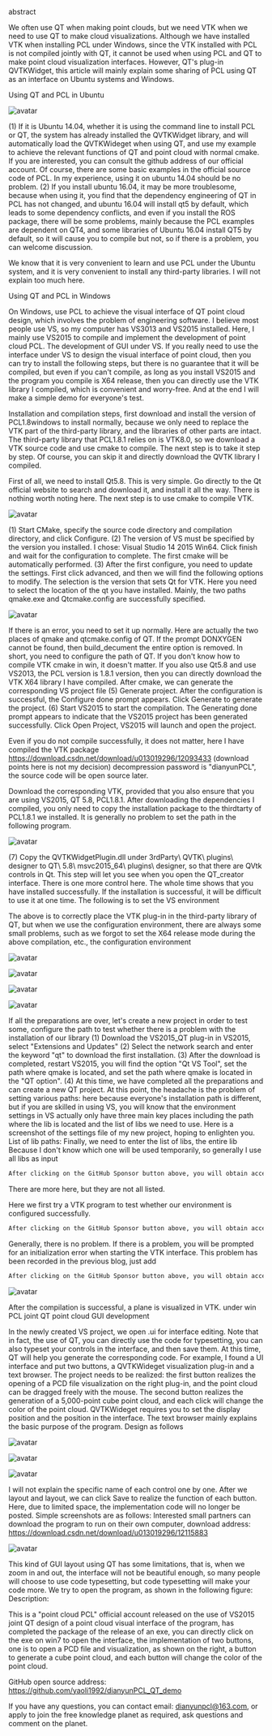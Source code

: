 abstract 

 We often use QT when making point clouds, but we need VTK when we need to use QT to make cloud visualizations. Although we have installed VTK when installing PCL under Windows, since the VTK installed with PCL is not compiled jointly with QT, it cannot be used when using PCL and QT to make point cloud visualization interfaces. However, QT's plug-in QVTKWidget, this article will mainly explain some sharing of PCL using QT as an interface on Ubuntu systems and Windows. 

 Using QT and PCL in Ubuntu 

 ![avatar]( 20200407183731830.jpg) 

 (1) If it is Ubuntu 14.04, whether it is using the command line to install PCL or QT, the system has already installed the QVTKWidget library, and will automatically load the QVTKWideget when using QT, and use my example to achieve the relevant functions of QT and point cloud with normal cmake. If you are interested, you can consult the github address of our official account. Of course, there are some basic examples in the official source code of PCL. In my experience, using it on ubuntu 14.04 should be no problem. (2) If you install ubuntu 16.04, it may be more troublesome, because when using it, you find that the dependency engineering of QT in PCL has not changed, and ubuntu 16.04 will install qt5 by default, which leads to some dependency conflicts, and even if you install the ROS package, there will be some problems, mainly because the PCL examples are dependent on QT4, and some libraries of Ubuntu 16.04 install QT5 by default, so it will cause you to compile but not, so if there is a problem, you can welcome discussion. 

 We know that it is very convenient to learn and use PCL under the Ubuntu system, and it is very convenient to install any third-party libraries. I will not explain too much here. 

 Using QT and PCL in Windows 

 On Windows, use PCL to achieve the visual interface of QT point cloud design, which involves the problem of engineering software. I believe most people use VS, so my computer has VS3013 and VS2015 installed. Here, I mainly use VS2015 to compile and implement the development of point cloud PCL. The development of GUI under VS. If you really need to use the interface under VS to design the visual interface of point cloud, then you can try to install the following steps, but there is no guarantee that it will be compiled, but even if you can't compile, as long as you install VS2015 and the program you compile is X64 release, then you can directly use the VTK library I compiled, which is convenient and worry-free. And at the end I will make a simple demo for everyone's test. 

 Installation and compilation steps, first download and install the version of PCL1.8windows to install normally, because we only need to replace the VTK part of the third-party library, and the libraries of other parts are intact. The third-party library that PCL1.8.1 relies on is VTK8.0, so we download a VTK source code and use cmake to compile. The next step is to take it step by step. Of course, you can skip it and directly download the QVTK library I compiled. 

 First of all, we need to install Qt5.8. This is very simple. Go directly to the Qt official website to search and download it, and install it all the way. There is nothing worth noting here. The next step is to use cmake to compile VTK. 

 ![avatar]( 20200407183823376.png) 

 (1) Start CMake, specify the source code directory and compilation directory, and click Configure. (2) The version of VS must be specified by the version you installed. I chose: Visual Studio 14 2015 Win64. Click finish and wait for the configuration to complete. The first cmake will be automatically performed. (3) After the first configure, you need to update the settings. First click advanced, and then we will find the following options to modify. The selection is the version that sets Qt for VTK. Here you need to select the location of the qt you have installed. Mainly, the two paths qmake.exe and Qtcmake.config are successfully specified. 

 ![avatar]( 20200407184043194.png) 

 If there is an error, you need to set it up normally. Here are actually the two places of qmake and qtcmake.config of QT. If the prompt DONXYGEN cannot be found, then build_decument the entire option is removed. In short, you need to configure the path of QT. If you don't know how to compile VTK cmake in win, it doesn't matter. If you also use Qt5.8 and use VS2013, the PCL version is 1.8.1 version, then you can directly download the VTK X64 library I have compiled. After cmake, we can generate the corresponding VS project file (5) Generate project. After the configuration is successful, the Configure done prompt appears. Click Generate to generate the project. (6) Start VS2015 to start the compilation. The Generating done prompt appears to indicate that the VS2015 project has been generated successfully. Click Open Project, VS2015 will launch and open the project.  

 Even if you do not compile successfully, it does not matter, here I have compiled the VTK package https://download.csdn.net/download/u013019296/12093433 (download points here is not my decision) decompression password is "dianyunPCL", the source code will be open source later. 

 Download the corresponding VTK, provided that you also ensure that you are using VS2015, QT 5.8, PCL1.8.1. After downloading the dependencies I compiled, you only need to copy the installation package to the thirdtarty of PCL1.8.1 we installed. It is generally no problem to set the path in the following program. 

 ![avatar]( 20200407184152463.png) 

 (7) Copy the QVTKWidgetPlugin.dll under 3rdParty\ QVTK\ plugins\ designer to QT\ 5.8\ msvc2015_64\ plugins\ designer, so that there are QVtk controls in Qt. This step will let you see when you open the QT_creator interface. There is one more control here. The whole time shows that you have installed successfully. If the installation is successful, it will be difficult to use it at one time. The following is to set the VS environment 

 The above is to correctly place the VTK plug-in in the third-party library of QT, but when we use the configuration environment, there are always some small problems, such as we forgot to set the X64 release mode during the above compilation, etc., the configuration environment 

 ![avatar]( 20200407184218970.png) 

 ![avatar]( 20200407184240521.png) 

 ![avatar]( 2020040718425746.png) 

 ![avatar]( 20200407184320143.png) 

 If all the preparations are over, let's create a new project in order to test some, configure the path to test whether there is a problem with the installation of our library (1) Download the VS2015_QT plug-in in VS2015, select "Extensions and Updates" (2) Select the network search and enter the keyword "qt" to download the first installation. (3) After the download is completed, restart VS2015, you will find the option "Qt VS Tool", set the path where qmake is located, and set the path where qmake is located in the "QT option". (4) At this time, we have completed all the preparations and can create a new QT project. At this point, the headache is the problem of setting various paths: here because everyone's installation path is different, but if you are skilled in using VS, you will know that the environment settings in VS actually only have three main key places including the path where the lib is located and the list of libs we need to use. Here is a screenshot of the settings file of my new project, hoping to enlighten you. List of lib paths: Finally, we need to enter the list of libs, the entire lib Because I don't know which one will be used temporarily, so generally I use all libs as input 

  ```python  
After clicking on the GitHub Sponsor button above, you will obtain access permissions to my private code repository ( https://github.com/slowlon/my_code_bar ) to view this blog code. By searching the code number of this blog, you can find the code you need, code number is: 2024020309573714292
  ```  
 There are more here, but they are not all listed. 

 Here we first try a VTK program to test whether our environment is configured successfully. 

  ```python  
After clicking on the GitHub Sponsor button above, you will obtain access permissions to my private code repository ( https://github.com/slowlon/my_code_bar ) to view this blog code. By searching the code number of this blog, you can find the code you need, code number is: 2024020309573714292
  ```  
 Generally, there is no problem. If there is a problem, you will be prompted for an initialization error when starting the VTK interface. This problem has been recorded in the previous blog, just add 

  ```python  
After clicking on the GitHub Sponsor button above, you will obtain access permissions to my private code repository ( https://github.com/slowlon/my_code_bar ) to view this blog code. By searching the code number of this blog, you can find the code you need, code number is: 2024020309573714292
  ```  
 ![avatar]( 20200407184358559.png) 

 After the compilation is successful, a plane is visualized in VTK. under win PCL joint QT point cloud GUI development 

 In the newly created VS project, we open .ui for interface editing. Note that in fact, the use of QT, you can directly use the code for typesetting, you can also typeset your controls in the interface, and then save them. At this time, QT will help you generate the corresponding code. For example, I found a UI interface and put two buttons, a QVTKWideget visualization plug-in and a text browser. The project needs to be realized: the first button realizes the opening of a PCD file visualization on the right plug-in, and the point cloud can be dragged freely with the mouse. The second button realizes the generation of a 5,000-point cube point cloud, and each click will change the color of the point cloud. QVTKWideget requires you to set the display position and the position in the interface. The text browser mainly explains the basic purpose of the program. Design as follows 

 ![avatar]( 20200407184524333.png) 

 ![avatar]( 20200407184544415.png) 

 ![avatar]( 20200407184552949.png) 

  I will not explain the specific name of each control one by one. After we layout and layout, we can click Save to realize the function of each button. Here, due to limited space, the implementation code will no longer be posted. Simple screenshots are as follows: Interested small partners can download the program to run on their own computer, download address: https://download.csdn.net/download/u013019296/12115883 

 ![avatar]( 2020040718460711.png) 

 This kind of GUI layout using QT has some limitations, that is, when we zoom in and out, the interface will not be beautiful enough, so many people will choose to use code typesetting, but code typesetting will make your code more. We try to open the program, as shown in the following figure: Description: 

 This is a "point cloud PCL" official account released on the use of VS2015 joint QT design of a point cloud visual interface of the program, has completed the package of the release of an exe, you can directly click on the exe on win7 to open the interface, the implementation of two buttons, one is to open a PCD file and visualization, as shown on the right, a button to generate a cube point cloud, and each button will change the color of the point cloud. 

 GitHub open source address: https://github.com/yaoli1992/dianyunPCL_QT_demo 

 If you have any questions, you can contact email: dianyunpcl@163.com, or apply to join the free knowledge planet as required, ask questions and comment on the planet. 

